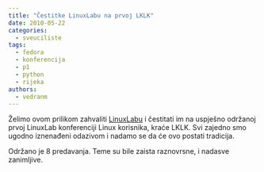 ```yaml
---
title: "Čestitke LinuxLabu na prvoj LKLK"
date: 2010-05-22
categories: 
  - sveuciliste
tags: 
  - fedora
  - konferencija
  - p1
  - python
  - rijeka
authors: 
  - vedranm
---
```


Želimo ovom prilikom zahvaliti [LinuxLabu](http://linuxlab.riteh.hr/) i čestitati im na uspješno održanoj prvoj LinuxLab konferenciji Linux korisnika, kraće LKLK. Svi zajedno smo ugodno iznenađeni odazivom i nadamo se da će ovo postati tradicija.

Održano je 8 predavanja. Teme su bile zaista raznovrsne, i nadasve zanimljive.
